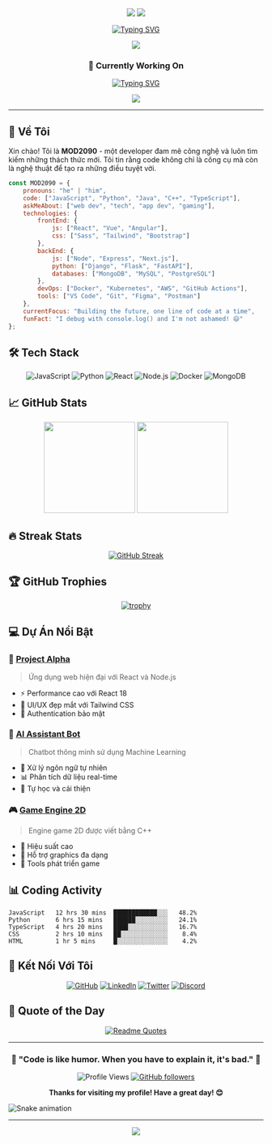 <div align="center">

<img src="https://capsule-render.vercel.app/api?type=waving&color=0:E1EAFD,100:F7D6E0&height=200&section=header&text=MOD2090&fontSize=80&animation=twinkling&fontColor=2F4F4F"/>

<img src="https://readme-typing-svg.herokuapp.com?font=Fira+Code&size=28&duration=2000&pause=800&color=FF6B6B&center=true&vCenter=true&multiline=true&width=800&height=120&lines=%F0%9F%8C%9F+Developer+%E2%80%A2+Creator+%E2%80%A2+Innovator+%F0%9F%8C%9F;%E2%9A%A1+Coding+is+my+passion+%E2%9A%A1;%F0%9F%9A%80+Building+the+future%2C+one+commit+at+a+time+%F0%9F%9A%80"/>

[![Typing SVG](https://readme-typing-svg.herokuapp.com?font=Courier+New&size=22&duration=3000&pause=1000&color=36BCF7&center=true&vCenter=true&width=700&lines=Welcome+to+my+digital+universe!+%F0%9F%8C%8C;I'm+MOD2090+%F0%9F%91%8B+Nice+to+meet+you!;Full-Stack+Developer+%F0%9F%92%BB;Problem+Solver+%F0%9F%A7%A9+%26+Code+Enthusiast;Always+Learning+%F0%9F%9A%80+Never+Stopping;Let's+build+something+amazing+together!+%E2%9C%A8)](https://git.io/typing-svg)

<img src="https://user-images.githubusercontent.com/73097560/115834477-dbab4500-a447-11eb-908a-139a6edaec5c.gif"/>

### 🎯 Currently Working On
[![Typing SVG](https://readme-typing-svg.herokuapp.com?font=Fira+Code&size=18&duration=4000&pause=500&color=4CAF50&center=true&vCenter=true&width=600&lines=React+Native+Mobile+App+%F0%9F%93%B1;AI+Machine+Learning+Projects+%F0%9F%A4%96;Open+Source+Contributions+%F0%9F%8C%8D;Web3+%26+Blockchain+Development+%E2%9B%93;Game+Development+with+Unity+%F0%9F%8E%AE)](https://git.io/typing-svg)

<img src="https://user-images.githubusercontent.com/73097560/115834477-dbab4500-a447-11eb-908a-139a6edaec5c.gif"/>

</div>

---

## 🚀 Về Tôi

Xin chào! Tôi là **MOD2090** - một developer đam mê công nghệ và luôn tìm kiếm những thách thức mới. Tôi tin rằng code không chỉ là công cụ mà còn là nghệ thuật để tạo ra những điều tuyệt vời.

```javascript
const MOD2090 = {
    pronouns: "he" | "him",
    code: ["JavaScript", "Python", "Java", "C++", "TypeScript"],
    askMeAbout: ["web dev", "tech", "app dev", "gaming"],
    technologies: {
        frontEnd: {
            js: ["React", "Vue", "Angular"],
            css: ["Sass", "Tailwind", "Bootstrap"]
        },
        backEnd: {
            js: ["Node", "Express", "Next.js"],
            python: ["Django", "Flask", "FastAPI"],
            databases: ["MongoDB", "MySQL", "PostgreSQL"]
        },
        devOps: ["Docker", "Kubernetes", "AWS", "GitHub Actions"],
        tools: ["VS Code", "Git", "Figma", "Postman"]
    },
    currentFocus: "Building the future, one line of code at a time",
    funFact: "I debug with console.log() and I'm not ashamed! 😄"
};
```

## 🛠️ Tech Stack

<div align="center">

![JavaScript](https://img.shields.io/badge/JavaScript-F7DF1E?style=for-the-badge&logo=javascript&logoColor=black)
![Python](https://img.shields.io/badge/Python-14354C?style=for-the-badge&logo=python&logoColor=white)
![React](https://img.shields.io/badge/React-20232A?style=for-the-badge&logo=react&logoColor=61DAFB)
![Node.js](https://img.shields.io/badge/Node.js-43853D?style=for-the-badge&logo=node.js&logoColor=white)
![Docker](https://img.shields.io/badge/Docker-2496ED?style=for-the-badge&logo=docker&logoColor=white)
![MongoDB](https://img.shields.io/badge/MongoDB-4EA94B?style=for-the-badge&logo=mongodb&logoColor=white)

</div>

## 📈 GitHub Stats

<div align="center">

<img height="180em" src="https://github-readme-stats.vercel.app/api?username=MOD2090&show_icons=true&theme=tokyonight&include_all_commits=true&count_private=true"/>
<img height="180em" src="https://github-readme-stats.vercel.app/api/top-langs/?username=MOD2090&layout=compact&langs_count=8&theme=tokyonight"/>

</div>

## 🔥 Streak Stats

<div align="center">

[![GitHub Streak](https://streak-stats.demolab.com/?user=MOD2090&theme=tokyonight)](https://git.io/streak-stats)

</div>

## 🏆 GitHub Trophies

<div align="center">

[![trophy](https://github-profile-trophy.vercel.app/?username=MOD2090&theme=onedark&column=7)](https://github.com/ryo-ma/github-profile-trophy)

</div>

## 💻 Dự Án Nổi Bật

### 🌟 [Project Alpha](https://github.com/MOD2090/project-alpha)
> Ứng dụng web hiện đại với React và Node.js
- ⚡ Performance cao với React 18
- 🎨 UI/UX đẹp mắt với Tailwind CSS
- 🔐 Authentication bảo mật

### 🚀 [AI Assistant Bot](https://github.com/MOD2090/ai-bot)
> Chatbot thông minh sử dụng Machine Learning
- 🤖 Xử lý ngôn ngữ tự nhiên
- 📊 Phân tích dữ liệu real-time
- 🔄 Tự học và cải thiện

### 🎮 [Game Engine 2D](https://github.com/MOD2090/game-engine)
> Engine game 2D được viết bằng C++
- 🎯 Hiệu suất cao
- 🎨 Hỗ trợ graphics đa dạng
- 🔧 Tools phát triển game

## 📊 Coding Activity

<!--START_SECTION:waka-->
```text
JavaScript   12 hrs 30 mins  ████████████░░░   48.2%
Python       6 hrs 15 mins   ██████░░░░░░░░░   24.1%
TypeScript   4 hrs 20 mins   ████░░░░░░░░░░░   16.7%
CSS          2 hrs 10 mins   ██░░░░░░░░░░░░░    8.4%
HTML         1 hr 5 mins     █░░░░░░░░░░░░░░    4.2%
```
<!--END_SECTION:waka-->

## 🤝 Kết Nối Với Tôi

<div align="center">

[![GitHub](https://img.shields.io/badge/GitHub-100000?style=for-the-badge&logo=github&logoColor=white)](https://github.com/MOD2090)
[![LinkedIn](https://img.shields.io/badge/LinkedIn-0077B5?style=for-the-badge&logo=linkedin&logoColor=white)](https://linkedin.com/in/MOD2090)
[![Twitter](https://img.shields.io/badge/Twitter-1DA1F2?style=for-the-badge&logo=twitter&logoColor=white)](https://twitter.com/MOD2090)
[![Discord](https://img.shields.io/badge/Discord-7289DA?style=for-the-badge&logo=discord&logoColor=white)](https://discord.gg/MOD2090)

</div>

## 💭 Quote of the Day

<div align="center">

[![Readme Quotes](https://quotes-github-readme.vercel.app/api?type=horizontal&theme=tokyonight)](https://github.com/piyushsuthar/github-readme-quotes)

</div>

---

<div align="center">

### 🌟 "Code is like humor. When you have to explain it, it's bad." 🌟

![Profile Views](https://komarev.com/ghpvc/?username=MOD2090&color=brightgreen&style=flat-square)
[![GitHub followers](https://img.shields.io/github/followers/MOD2090?style=social)](https://github.com/MOD2090)

**Thanks for visiting my profile! Have a great day! 😊**

</div>

<img src="https://raw.githubusercontent.com/MOD2090/MOD2090/output/snake.svg" alt="Snake animation" />

---

<div align="center">
  <img src="https://capsule-render.vercel.app/api?type=waving&color=gradient&height=100&section=footer"/>
</div>
